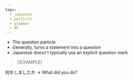 ```yaml
---
tags:
  - japanese
  - particle
  - grammar
  - N5
---
```

- The question particle
- Generally, turns a statement into a question
- Japanese doesn't typically use an explicit question mark


> [!EXAMPLE] 
> 
何をしましたか → What did you do?


